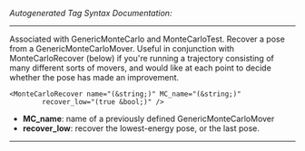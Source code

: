 _Autogenerated Tag Syntax Documentation:_

---
Associated with GenericMonteCarlo and MonteCarloTest. Recover a pose from a GenericMonteCarloMover. Useful in conjunction with MonteCarloRecover (below) if you're running a trajectory consisting of many different sorts of movers, and would like at each point to decide whether the pose has made an improvement.

```
<MonteCarloRecover name="(&string;)" MC_name="(&string;)"
        recover_low="(true &bool;)" />
```

-   **MC_name**: name of a previously defined GenericMonteCarloMover
-   **recover_low**: recover the lowest-energy pose, or the last pose.

---
